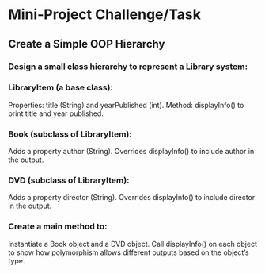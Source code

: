 # Mini-Project Challenge/Task 

## Create a Simple OOP Hierarchy

### Design a small class hierarchy to represent a Library system:

### LibraryItem (a base class):
Properties: title (String) and yearPublished (int).
Method: displayInfo() to print title and year published.


### Book (subclass of LibraryItem):
Adds a property author (String).
Overrides displayInfo() to include author in the output.


### DVD (subclass of LibraryItem):
Adds a property director (String).
Overrides displayInfo() to include director in the output.


### Create a main method to:

Instantiate a Book object and a DVD object.
Call displayInfo() on each object to show how polymorphism allows different outputs based on the object’s type.